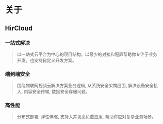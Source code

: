 # 关于

## HirCloud

### 一站式解决
  > 以一站式云平台为中心的项目结构，以最少的对接和配置帮助你专注于业务开发。也支持自定义开发方案。
 
### 端到端安全
  > 围绕物联网视频云解决方案业务逻辑, 从系统安全架构层面, 解决设备安全接入, 内容安全传输, 数据安全存储问题。

### 高性能
  > 分布式部署, 弹性伸缩, 支持大并发高负载应用, 帮助你应对复杂业务场景。